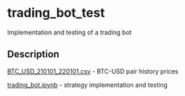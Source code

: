 # trading_bot_test
Implementation and testing of a trading bot
## Description
[BTC_USD_210101_220101.csv](https://github.com/A1darI/trading_bot_test/blob/1a99d04751c6c3536d7b9f854ad258c76618fde2/BTC_USD_210101_220101.csv) - BTC-USD pair history prices

[trading_bot.ipynb](https://github.com/A1darI/trading_bot_test/blob/1a99d04751c6c3536d7b9f854ad258c76618fde2/trading_bot.ipynb) - strategy implementation and testing
